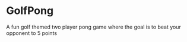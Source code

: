 # GolfPong
A fun golf themed two player pong game where the goal is to beat your opponent to 5 points
